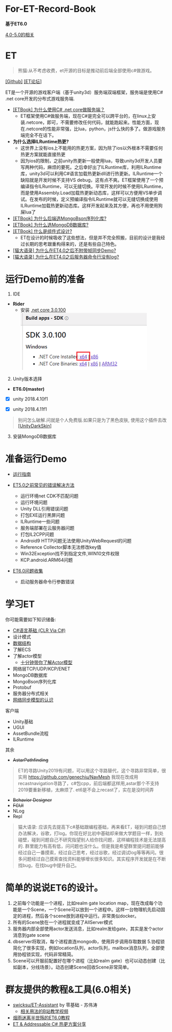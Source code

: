 # For-ET-Record-Book

**基于ET6.0**

[4.0-5.0的相关](https://bbs.honorworkroom.com/forum.php?mod=viewthread&tid=210&extra=page%3D1)

# ET

> 熊猫:从不考虑收费，et开源的目标是推动前后端全部使用c#做游戏。

[[Github]](https://github.com/egametang/ET)
[[ET论坛]](https://bbs.honorworkroom.com/forum.php)

ET是一个开源的游戏客户端（基于unity3d）服务端双端框架，服务端是使用C# .net core开发的分布式游戏服务端.


- [[ETBook] 为什么使用C# .net core做服务端？](https://github.com/egametang/ET/blob/master/Book/1.2%E4%B8%BA%E4%BB%80%E4%B9%88%E4%BD%BF%E7%94%A8.net%20core.md)
  - ET框架使用C#做服务端，现在C#是完全可以跨平台的，在linux上安装.netcore，即可，不需要修改任何代码，就能跑起来。性能方面，现在.netcore的性能非常强，比lua，python，js什么快的多了。做游戏服务端完全不在话下。
- **为什么选择ILRuntime热更?**
  - 这世界上没有ios上不能用的热更方案，因为除了ios以外根本不需要任何热更方案就能直接热更
  - 因为ios的限制，之前unity热更新一般使用lua，导致unity3d开发人员要写两种代码，麻烦的要死。之后幸好出了ILRuntime库，利用ILRuntime库，unity3d可以利用C#语言加载热更新dll进行热更新。ILRuntime一个缺陷就是开发时候不支持VS debug，这有点不爽。ET框架使用了一个预编译指令ILRuntime，可以无缝切换。平常开发的时候不使用ILRuntime，而是使用Assembly.Load加载热更新动态库，这样可以方便用VS单步调试。在发布的时候，定义预编译指令ILRuntime就可以无缝切换成使用ILRuntime加载热更新动态库。这样开发起来及其方便，再也不用使用狗屎lua了
- [[ETBook] 为什么后端选MongoBson序列化库?](https://github.com/egametang/ET/blob/master/Book/3.2%E5%BC%BA%E5%A4%A7%E7%9A%84MongoBson%E5%BA%93.md)
- [[ETBook] 为什么选MongoDB数据库?](https://bbs.honorworkroom.com/forum.php?mod=viewthread&tid=183&extra=page%3D1)
- [[ETBook] 什么是组件式设计?](https://github.com/egametang/ET/blob/master/Book/3.3%E4%B8%80%E5%88%87%E7%9A%86%E7%BB%84%E4%BB%B6.md)
  - ET在设计的时候吸收了这些想法，但是并不完全照搬，目前的设计是我经过长期的思考跟重构得来的，还是有些自己特色。
- [[猫大语录] 为什么在ET4.0之后不附带帧同步Demo?](https://bbs.honorworkroom.com/forum.php?mod=viewthread&tid=211&highlight=%E7%8A%B6%E6%80%81%E5%90%8C%E6%AD%A5)
- [[猫大语录] 为什么在ET4.0之后服务器命令行没有log?](https://bbs.honorworkroom.com/forum.php?mod=viewthread&tid=151&highlight=repl)



# 运行Demo前的准备

1. IDE
  - **Rider**
    - 安装 [.net core 3.0.100](https://dotnet.microsoft.com/download/dotnet-core/3.0)
![](Img/netcore30.png)
2. Unity版本选择
  - **ET6.0(master)**

  - [x] unity 2018.4.10f1
  - [x] unity 2018.4.11f1


>别问怎么破解.问就是个人免费版.如果只是为了黑色皮肤, 使用这个插件去改 [[UnityDarkSkin]](https://github.com/Gluschenko/UnityDarkSkin)
3. 安装MongoDB数据库


# 准备运行Demo

- [运行指南](https://github.com/egametang/ET/blob/master/Book/1.1%E8%BF%90%E8%A1%8C%E6%8C%87%E5%8D%97.md)

- [ET5.0之前常见的错误解决方法](https://bbs.honorworkroom.com/forum.php?mod=viewthread&tid=203&extra=page%3D1)
  - 运行环境net CDK不匹配问题
  - 运行环境问题
  - Unity DLL引用错误问题
  - 打包EXE运行黑屏问题
  - ILRuntime一些问题
  - 服务端部署在云服务器问题
  - 打包IL2CPP问题
  - Android9 HTTP问题无法使用UnityWebRequest的问题
  - Reference Collector脚本无法修改key值
  - Win32Exception找不到指定文件,WIN10文件权限
  - KCP.android.ARM64问题
- [ET6.0问题收集](https://bbs.honorworkroom.com/forum.php?mod=viewthread&tid=239&page=1&extra=#pid645)
  - 启动服务器命令行参数错误


# 学习ET


你可能需要如下知识储备:
- [C#语言基础 (CLR Via C#)](/Base/CSharpBase.md)
- 设计模式
- [数据结构](/Base/DataStructure.md)
- 了解ECS
- 了解actor模型
  - [十分钟带你了解Actor模型](https://www.brianstorti.com/the-actor-model/)
- 网络层TCP/UDP/KCP/ENET
- MongoDB数据库
- MongoBson序列化库
- Protobuf
- 服务器分布式相关
- [网络同步模型的认识](https://www.gameres.com/849046.html?tdsourcetag=s_pcqq_aiomsg)

客户端
- Unity基础
- UGUI
- AssetBundle流程
- ILRuntime

其余
- ~~AstarPathfinding~~
> ET的寻路Unity2019有问题，可以用这个寻路替代，这个寻路非常简单，很实用
https://github.com/genechiu/NavMesh
我现在改成用recastnavigation寻路了，c#包cpp，前后端都这样用,astar那个不支持2019要重新移植，太麻烦了. et6是不会上recast了，实在是没时间弄

- ~~Behavior Designer~~
- ~~FGUI~~
- NLog
- Repl


>猫大语录:
应该先去提高下c#基础跟编程基础，再来看ET，碰到问题自己想办法解决，谷歌，打log。你现在好比初中基础却来做大学题目一样，到处碰壁，碰到问题自己不研究指望别人给你找问题，这样编程技术是无法提高的.
群里能力有高有低，问问题也没什么。但是我是希望群里提问题前能够经过自己一番摸索，经过自己思考，经过谷歌，经过调试log等等再问。很多问题经过自己摸索查找资料能够增长很多知识。其实程序开发就是在不断找bug，在找bug中提升自己。




# 简单的说说ET6的设计。

1. 之前每个功能是一个进程，比如realm gate location map，现在改成每个功能是一个Scene，一个Scene可以放到一个进程中。这样一台物理机先启动固定的进程，然后各个scene放到进程中运行。非常类似docker。
2. 所有的Scene放在一个进程就变成了AllServer模式
3. 服务器内部全部使用actor发送消息，比如realm发给gate，其实是发个actor消息到gate scene
4. dbserver将取消，每个进程直连mongodb，使用异步调用存取数据
5.协程锁简化了很多实现，例如location队列，actor队列，mailbox消息队列，全部使用协程锁实现，代码非常精简。
6. Scene可以开服前配置好在哪个进程（比如realm gate）也可以动态创建（比如副本，分线场景）。动态创建Scene回收Scene非常简单。

# 群友提供的教程&工具(6.0相关)

- [swicksu/ET-Assistant](https://github.com/swicksu/ET-Assistant)  by 零基础 - 苏伟涛
  - [相关用法的B站教学视频](https://space.bilibili.com/72371081?spm_id_from=333.788.b_765f7570696e666f.2)
- [烟雨迷离半世殇的ET6.0教程](https://space.bilibili.com/33595745)
- [ET & Addressable C# 热更方案分享](http://www.liuocean.com/index.php/2019/11/19/et-addressable-c-re-geng-fang-an-fen-xiang/#Addressable-3)
